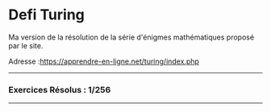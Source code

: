 # Defi Turing
Ma version de la résolution de la série d'énigmes mathématiques proposé par le site.

Adresse :https://apprendre-en-ligne.net/turing/index.php
&nbsp;
***
### **Exercices Résolus : 1/256**
***